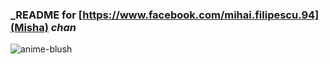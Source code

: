 ### ___README__ for [https://www.facebook.com/mihai.filipescu.94](Misha) _chan_
![anime-blush](https://user-images.githubusercontent.com/42089527/209465968-97146e0f-1c47-481e-ad0c-8eb22197ebe2.gif)
